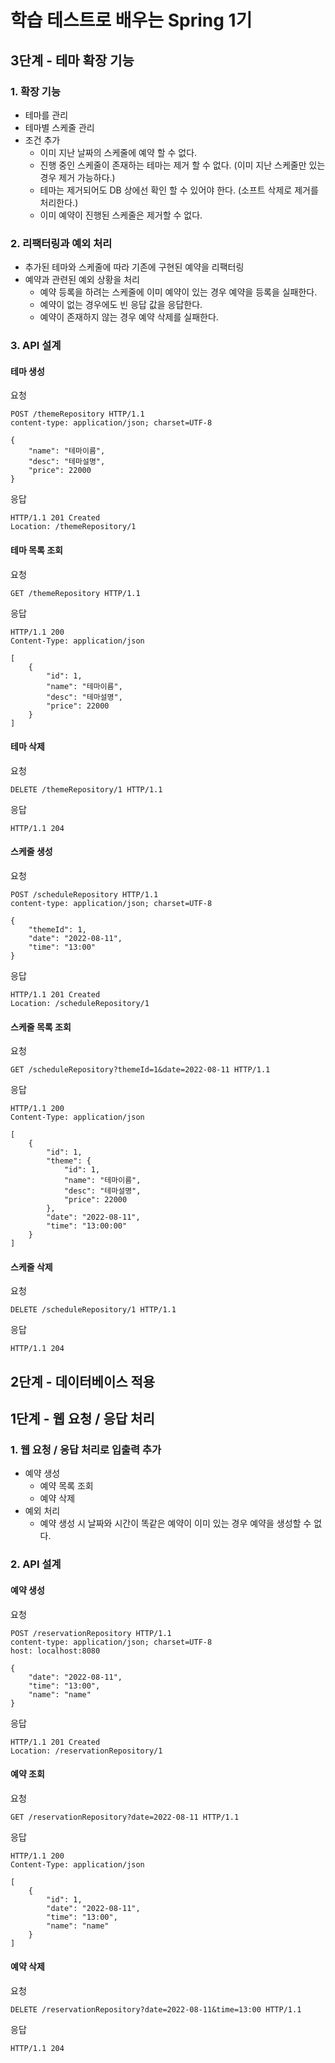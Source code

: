 # 학습 테스트로 배우는 Spring 1기

## 3단계 - 테마 확장 기능

### 1. 확장 기능
- 테마를 관리
- 테마별 스케줄 관리
- 조건 추가
  - 이미 지난 날짜의 스케줄에 예약 할 수 없다.
  - 진행 중인 스케줄이 존재하는 테마는 제거 할 수 없다. (이미 지난 스케줄만 있는 경우 제거 가능하다.)
  - 테마는 제거되어도 DB 상에선 확인 할 수 있어야 한다. (소프트 삭제로 제거를 처리한다.)
  - 이미 예약이 진행된 스케줄은 제거할 수 없다.

### 2. 리팩터링과 예외 처리
- 추가된 테마와 스케줄에 따라 기존에 구현된 예약을 리팩터링
- 예약과 관련된 예외 상황을 처리
    - 예약 등록을 하려는 스케줄에 이미 예약이 있는 경우 예약을 등록을 실패한다.
    - 예약이 없는 경우에도 빈 응답 값을 응답한다.
    - 예약이 존재하지 않는 경우 예약 삭제를 실패한다.

### 3. API 설계

#### 테마 생성
요청
```
POST /themeRepository HTTP/1.1
content-type: application/json; charset=UTF-8

{
    "name": "테마이름",
    "desc": "테마설명",
    "price": 22000
}
```

응답
```
HTTP/1.1 201 Created
Location: /themeRepository/1
```

#### 테마 목록 조회

요청
```
GET /themeRepository HTTP/1.1
```

응답
```
HTTP/1.1 200
Content-Type: application/json

[
    {
        "id": 1,
        "name": "테마이름",
        "desc": "테마설명",
        "price": 22000
    }
]
```

#### 테마 삭제

요청
```
DELETE /themeRepository/1 HTTP/1.1
```

응답
```
HTTP/1.1 204
```

#### 스케줄 생성

요청
```
POST /scheduleRepository HTTP/1.1
content-type: application/json; charset=UTF-8

{
    "themeId": 1,
    "date": "2022-08-11",
    "time": "13:00"
}
```

응답
```
HTTP/1.1 201 Created
Location: /scheduleRepository/1
```

#### 스케줄 목록 조회

요청

```
GET /scheduleRepository?themeId=1&date=2022-08-11 HTTP/1.1
```

응답
```
HTTP/1.1 200
Content-Type: application/json

[
    {
        "id": 1,
        "theme": {
            "id": 1,
            "name": "테마이름",
            "desc": "테마설명",
            "price": 22000
        },
        "date": "2022-08-11",
        "time": "13:00:00"
    }
]
```

#### 스케줄 삭제

요청
```
DELETE /scheduleRepository/1 HTTP/1.1
```

응답
```
HTTP/1.1 204
```

## 2단계 - 데이터베이스 적용

## 1단계 - 웹 요청 / 응답 처리

### 1. 웹 요청 / 응답 처리로 입출력 추가
- 예약 생성   
  - 예약 목록 조회
  - 예약 삭제
- 예외 처리
  - 예약 생성 시 날짜와 시간이 똑같은 예약이 이미 있는 경우 예약을 생성할 수 없다.

### 2. API 설계 

#### 예약 생성

요청
```
POST /reservationRepository HTTP/1.1
content-type: application/json; charset=UTF-8
host: localhost:8080

{
    "date": "2022-08-11",
    "time": "13:00",
    "name": "name"
}
```

응답
```
HTTP/1.1 201 Created
Location: /reservationRepository/1
```

#### 예약 조회

요청
```
GET /reservationRepository?date=2022-08-11 HTTP/1.1
```

응답
```
HTTP/1.1 200 
Content-Type: application/json

[
    {
        "id": 1,
        "date": "2022-08-11",
        "time": "13:00",
        "name": "name"
    }
]
```

#### 예약 삭제

요청 
```
DELETE /reservationRepository?date=2022-08-11&time=13:00 HTTP/1.1
```

응답
```
HTTP/1.1 204 
```
